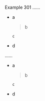 Example 301
......

- a
  > b
  ```
  c
  ```
- d

......

<ul>
<li>a
<blockquote>
<p>b</p>
</blockquote>
<pre><code>c
</code></pre>
</li>
<li>d</li>
</ul>
